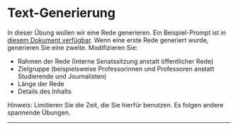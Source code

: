 # Text-Generierung

In dieser Übung wollen wir eine Rede generieren. Ein Beispiel-Prompt ist in [diesem Dokument verfügbar](./rede-prompt.docx). Wenn eine erste Rede generiert wurde, generieren Sie eine zweite. Modifizieren Sie:
* Rahmen der Rede (Interne Senatssitzung anstatt öffentlicher Rede)
* Zielgruppe (beispielsweise Professorinnen und Professoren anstatt Studierende und Journalisten)
* Länge der Rede
* Details des Inhalts

Hinweis: Limitieren Sie die Zeit, die Sie hierfür benutzen. Es folgen andere spannende Übungen.

---
